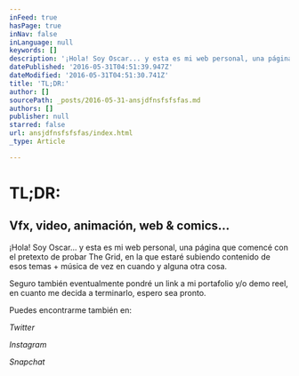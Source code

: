 ```yaml
---
inFeed: true
hasPage: true
inNav: false
inLanguage: null
keywords: []
description: '¡Hola! Soy Oscar... y esta es mi web personal, una página que comencé con el pretexto de probar The Grid, en la que estaré subiendo contenido de esos temas + música de vez en cuando y alguna otra cosa.'
datePublished: '2016-05-31T04:51:39.947Z'
dateModified: '2016-05-31T04:51:30.741Z'
title: 'TL;DR:'
author: []
sourcePath: _posts/2016-05-31-ansjdfnsfsfsfas.md
authors: []
publisher: null
starred: false
url: ansjdfnsfsfsfas/index.html
_type: Article

---
```

# TL;DR:

## Vfx, video, animación, web & comics...

¡Hola! Soy Oscar... y esta es mi web personal, una página que comencé con el pretexto de probar The Grid, en la que estaré subiendo contenido de esos temas + música de vez en cuando y alguna otra cosa.

Seguro también eventualmente pondré un link a mi portafolio y/o demo reel, en cuanto me decida a terminarlo, espero sea pronto.

Puedes encontrarme también en:

_Twitter_

_Instagram_

_Snapchat_